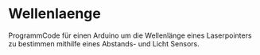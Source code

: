 # Wellenlaenge
ProgrammCode für einen Arduino um die Wellenlänge eines Laserpointers zu bestimmen mithilfe eines Abstands- und Licht Sensors.
